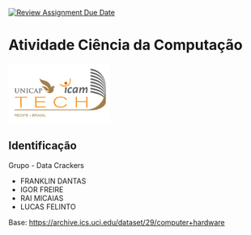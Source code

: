 [![Review Assignment Due Date](https://classroom.github.com/assets/deadline-readme-button-22041afd0340ce965d47ae6ef1cefeee28c7c493a6346c4f15d667ab976d596c.svg)](https://classroom.github.com/a/HqHXi6om)
# Atividade Ciência da Computação
<img src="assets/images/Unicap_Icam_Tech-01.png" alt="drawing" width="200"/>

## Identificação
Grupo - Data Crackers
 
- FRANKLIN DANTAS
- IGOR FREIRE 
- RAI MICAIAS 
- LUCAS FELINTO
 
Base: https://archive.ics.uci.edu/dataset/29/computer+hardware
